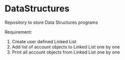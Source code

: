 # DataStructures
Repository to store Data Structures programs

Requirement:
1. Create user defined Linked List
2. Add list of account objects to Linked List one by one
3. Print all account objects from Linked List one by one

